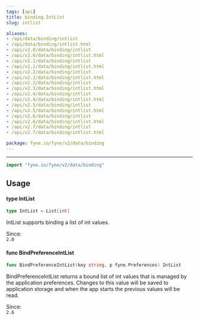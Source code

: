 ```yaml
---
tags: [api]
title: binding.IntList
slug: intlist

aliases:
- /api/data/binding/intlist
- /api/data/binding/intlist.html
- /api/v2.0/data/binding/intlist
- /api/v2.0/data/binding/intlist.html
- /api/v2.1/data/binding/intlist
- /api/v2.1/data/binding/intlist.html
- /api/v2.2/data/binding/intlist
- /api/v2.2/data/binding/intlist.html
- /api/v2.3/data/binding/intlist
- /api/v2.3/data/binding/intlist.html
- /api/v2.4/data/binding/intlist
- /api/v2.4/data/binding/intlist.html
- /api/v2.5/data/binding/intlist
- /api/v2.5/data/binding/intlist.html
- /api/v2.6/data/binding/intlist
- /api/v2.6/data/binding/intlist.html
- /api/v2.7/data/binding/intlist
- /api/v2.7/data/binding/intlist.html

package: fyne.io/fyne/v2/data/binding
---
```



---
```go
import "fyne.io/fyne/v2/data/binding"
```

## Usage

#### type IntList

```go
type IntList = List[int]
```

IntList supports binding a list of int values.


<div class="since">Since: <code>
2.0</code></div>

#### func  BindPreferenceIntList

```go
func BindPreferenceIntList(key string, p fyne.Preferences) IntList
```
BindPreferenceIntList returns a bound list of int values that is managed by the application preferences. Changes to this value will be saved to application storage and when the app starts the previous values will be read.


<div class="since">Since: <code>
2.6</code></div>
